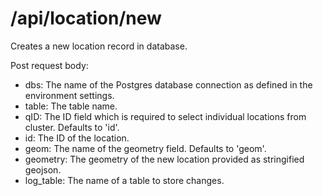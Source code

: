 # /api/location/new

Creates a new location record in database.

Post request body:

* dbs: The name of the Postgres database connection as defined in the environment settings.
* table: The table name.
* qID: The ID field which is required to select individual locations from cluster. Defaults to 'id'.
* id: The ID of the location.
* geom: The name of the geometry field. Defaults to 'geom'.
* geometry: The geometry of the new location provided as stringified geojson.
* log\_table: The name of a table to store changes.

